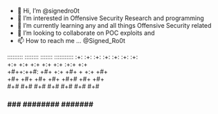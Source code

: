 - 👋 Hi, I’m @signedro0t
- 👀 I’m interested in Offensive Security Research and programming
- 🌱 I’m currently learning any and all things Offensive Security related
- 💞️ I’m looking to collaborate on POC exploits and 
- 📫 How to reach me ... @Signed_Ro0t

<!---
signedro0t/signedro0t is a ✨ special ✨ repository because its `README.md` (this file) appears on your GitHub profile.
You can click the Preview link to take a look at your changes.
--->

:::::::::   ::::::::   ::::::: ::::::::::: 
:+:    :+: :+:    :+: :+:   :+:    :+:     
+:+    +:+ +:+    +:+ +:+  :+:+    +:+     
+#++:++#:  +#+    +:+ +#+ + +:+    +#+     
+#+    +#+ +#+    +#+ +#+#  +#+    +#+     
#+#    #+# #+#    #+# #+#   #+#    #+#     
###    ###  ########   #######     ###  
